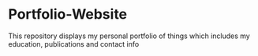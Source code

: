 # Portfolio-Website
This repository displays my personal portfolio of things which includes my education, publications and contact info
